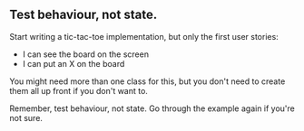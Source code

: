 ## Test behaviour, not state.

Start writing a tic-tac-toe implementation, but only the first user stories:

* I can see the board on the screen
* I can put an X on the board

You might need more than one class for this, but you don't need to create them all up front if you don't want to.

Remember, test behaviour, not state. Go through the example again if you're not sure.
